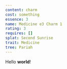```yaml
---
content: charm
cost: something
essence: 3
name: Medicine e3 Charm 1
rating: 3
requires: []
splat: Second Sunrise
trait: Medicine
tree: Pariah
---
```


Hello **world**!
